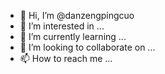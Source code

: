 - 👋 Hi, I’m @danzengpingcuo
- 👀 I’m interested in ...
- 🌱 I’m currently learning ...
- 💞️ I’m looking to collaborate on ...
- 📫 How to reach me ...

<!---
danzengpingcuo/danzengpingcuo is a ✨ special ✨ repository because its `README.md` (this file) appears on your GitHub profile.
You can click the Preview link to take a look at your changes.
--->
